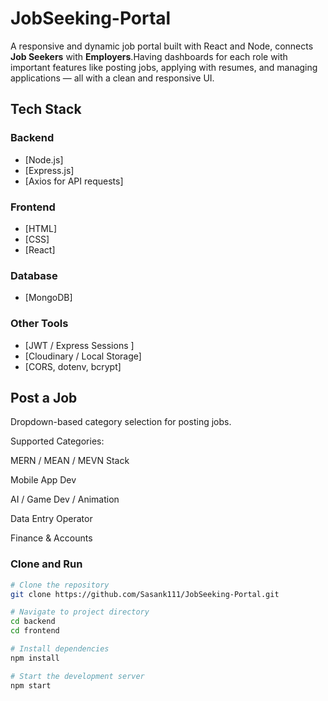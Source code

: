# JobSeeking-Portal
A responsive and dynamic job portal built with React and Node, connects **Job Seekers** with **Employers**.Having dashboards for each role with important features like posting jobs, applying with resumes, and managing applications — all with a clean and responsive UI.

##  Tech Stack

###  Backend

* [Node.js]
* [Express.js]
* [Axios for API requests]
  

###  Frontend
* [HTML]
* [CSS]
* [React]
### Database
* [MongoDB]
### Other Tools
* [JWT / Express Sessions ]
* [Cloudinary / Local Storage]
* [CORS, dotenv, bcrypt]


## Post a Job
Dropdown-based category selection for posting jobs.

Supported Categories:

MERN / MEAN / MEVN Stack

Mobile App Dev

AI / Game Dev / Animation

Data Entry Operator

Finance & Accounts
###  Clone and Run

```bash
# Clone the repository
git clone https://github.com/Sasank111/JobSeeking-Portal.git

# Navigate to project directory
cd backend
cd frontend

# Install dependencies
npm install

# Start the development server
npm start

